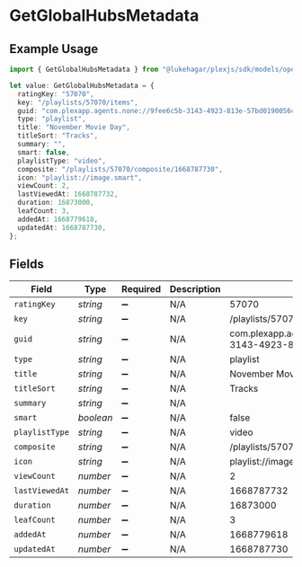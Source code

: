 # GetGlobalHubsMetadata

## Example Usage

```typescript
import { GetGlobalHubsMetadata } from "@lukehagar/plexjs/sdk/models/operations";

let value: GetGlobalHubsMetadata = {
  ratingKey: "57070",
  key: "/playlists/57070/items",
  guid: "com.plexapp.agents.none://9fee6c5b-3143-4923-813e-57bd0190056c",
  type: "playlist",
  title: "November Movie Day",
  titleSort: "Tracks",
  summary: "",
  smart: false,
  playlistType: "video",
  composite: "/playlists/57070/composite/1668787730",
  icon: "playlist://image.smart",
  viewCount: 2,
  lastViewedAt: 1668787732,
  duration: 16873000,
  leafCount: 3,
  addedAt: 1668779618,
  updatedAt: 1668787730,
};
```

## Fields

| Field                                                          | Type                                                           | Required                                                       | Description                                                    | Example                                                        |
| -------------------------------------------------------------- | -------------------------------------------------------------- | -------------------------------------------------------------- | -------------------------------------------------------------- | -------------------------------------------------------------- |
| `ratingKey`                                                    | *string*                                                       | :heavy_minus_sign:                                             | N/A                                                            | 57070                                                          |
| `key`                                                          | *string*                                                       | :heavy_minus_sign:                                             | N/A                                                            | /playlists/57070/items                                         |
| `guid`                                                         | *string*                                                       | :heavy_minus_sign:                                             | N/A                                                            | com.plexapp.agents.none://9fee6c5b-3143-4923-813e-57bd0190056c |
| `type`                                                         | *string*                                                       | :heavy_minus_sign:                                             | N/A                                                            | playlist                                                       |
| `title`                                                        | *string*                                                       | :heavy_minus_sign:                                             | N/A                                                            | November Movie Day                                             |
| `titleSort`                                                    | *string*                                                       | :heavy_minus_sign:                                             | N/A                                                            | Tracks                                                         |
| `summary`                                                      | *string*                                                       | :heavy_minus_sign:                                             | N/A                                                            |                                                                |
| `smart`                                                        | *boolean*                                                      | :heavy_minus_sign:                                             | N/A                                                            | false                                                          |
| `playlistType`                                                 | *string*                                                       | :heavy_minus_sign:                                             | N/A                                                            | video                                                          |
| `composite`                                                    | *string*                                                       | :heavy_minus_sign:                                             | N/A                                                            | /playlists/57070/composite/1668787730                          |
| `icon`                                                         | *string*                                                       | :heavy_minus_sign:                                             | N/A                                                            | playlist://image.smart                                         |
| `viewCount`                                                    | *number*                                                       | :heavy_minus_sign:                                             | N/A                                                            | 2                                                              |
| `lastViewedAt`                                                 | *number*                                                       | :heavy_minus_sign:                                             | N/A                                                            | 1668787732                                                     |
| `duration`                                                     | *number*                                                       | :heavy_minus_sign:                                             | N/A                                                            | 16873000                                                       |
| `leafCount`                                                    | *number*                                                       | :heavy_minus_sign:                                             | N/A                                                            | 3                                                              |
| `addedAt`                                                      | *number*                                                       | :heavy_minus_sign:                                             | N/A                                                            | 1668779618                                                     |
| `updatedAt`                                                    | *number*                                                       | :heavy_minus_sign:                                             | N/A                                                            | 1668787730                                                     |